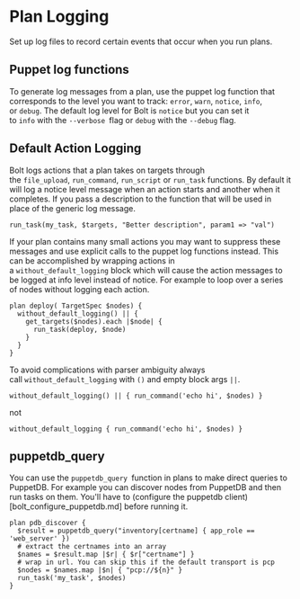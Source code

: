 # Plan Logging

Set up log files to record certain events that occur when you run plans.

## Puppet log functions

To generate log messages from a plan, use the puppet log function that corresponds to the level you want to track: `error`, `warn`, `notice`, `info`, or `debug`. The default log level for Bolt is `notice` but you can set it to `info` with the `--verbose `flag or `debug` with the `--debug` flag.

## Default Action Logging

Bolt logs actions that a plan takes on targets through the `file_upload`, `run_command`, `run_script` or `run_task` functions. By default it will log a notice level message when an action starts and another when it completes. If you pass a description to the function that will be used in place of the generic log message.

```
run_task(my_task, $targets, "Better description", param1 => "val")
```

If your plan contains many small actions you may want to suppress these messages and use explicit calls to the puppet log functions instead. This can be accomplished by wrapping actions in a `without_default_logging` block which will cause the action messages to be logged at info level instead of notice. For example to loop over a series of nodes without logging each action.

```
plan deploy( TargetSpec $nodes) {
  without_default_logging() || {
    get_targets($nodes).each |$node| {
      run_task(deploy, $node)
    }
  }
}

```

To avoid complications with parser ambiguity always call `without_default_logging` with `()` and empty block args `||`.

```
without_default_logging() || { run_command('echo hi', $nodes) }
```

not

```
without_default_logging { run_command('echo hi', $nodes) }
```

## puppetdb\_query



You can use the `puppetdb_query `function in plans to make direct queries to PuppetDB. For example you can discover nodes from PuppetDB and then run tasks on them. You'll have to \(configure the puppetdb client\)\[bolt\_configure\_puppetdb.md\] before running it.

```
plan pdb_discover {
  $result = puppetdb_query("inventory[certname] { app_role == 'web_server' })
  # extract the certnames into an array
  $names = $result.map |$r| { $r["certname"] }
  # wrap in url. You can skip this if the default transport is pcp
  $nodes = $names.map |$n| { "pcp://${n}" }
  run_task('my_task', $nodes)
}
```

